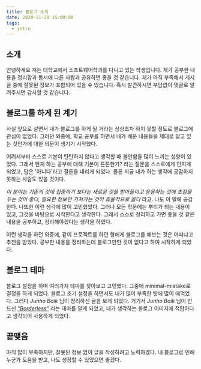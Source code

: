 ```yaml
---
title: 블로그 소개
date: 2020-11-20 15:00:00
tags:
  - intro
---
```


## 소개

안녕하세요 저는 대학교에서 소프트웨어학과를 다니고 있는 학생입니다.
제가 공부한 내용을 정리함과 동시에 다른 사람과 공유하면 좋을 것 같습니다.
제가 아직 부족해서 게시글 중에 잘못된 정보가 포함되어 있을 수 있습니다.
혹시 발견하시면 부담없이 댓글로 알려주시면 감사할 것 같습니다.

## 블로그를 하게 된 계기

사실 앞으로 살면서 내가 블로그를 하게 될 거라는 상상조차 하지 못할 정도로 블로그에 관심이 없었다.
그러던 와중에, 학교 공부를 하면서 내가 배운 내용들을 제대로 알고 있는 것인가에 대한 의문이 생기기 시작했다.

어려서부터 스스로 기본이 탄탄하지 않다고 생각할 때 불안함을 많이 느끼는 성향이 있었다.
그래서 현재 하는 공부에 대해 기본이 튼튼한가? 라는 질문을 스스로에게 던지게 되었고, 답은 '아니다'라고 결론을 내리게 되었다.
물론 지금 내가 하는 생각에 공감하지 못하는 사람도 있을 것이다.

_이 분야는 기존의 것에 집중하기 보다는 새로운 것을 받아들이고
응용하는 것에 초점을 두는 것이 좋다, 필요한 정보만 가져가는 것이 효율적으로 옳다_ 라고.
나도 이 말에 공감한다. 나또한 이런 생각에 많이 고민했었다.
그러나 모든 학문에는 뿌리가 되는 내용이 있고, 그것을 바탕으로 시작한다고 생각한다.
그래서 스스로 정리하고 가면 좋을 것 같은 내용을 공부하고, 정리해야겠다는 생각을 하였다.

이런 생각을 하던 와중에, 같이 프로젝트를 하던 형에게 블로그를 해보는 것은 어떠냐고 추천을 받았다.
공부한 내용을 정리하는데 블로그만한 것이 없다고 하여 시작하게 되었다.



## 블로그 테마

블로그 설정을 하며 여러가지 테마를 찾아보고 고민했다. 그중에 minimal-mistake로 결정을 하게 되었다.
블로그 초기 설정을 하면서도 내가 많이 부족한 탓에 많이 애먹었다. 그러다 _Junho Baik_ 님이 정리하신 글을 보게 되었다.
거기서 _Junho Baik_ 님이 만드신 *["Borderless"](https://github.com/junhobaik/junhobaik.github.io 'Borderless Github Homepage')* 라는 테마를 알게 되었고, 내가 생각하는 블로그 이미지에 적합하다고 생각되어 사용하게 되었다.


   
   
## 끝맺음

아직 많이 부족하지만, 잘못된 정보 없이 글을 작성하려고 노력하겠다. 내 블로그로 인해 누군가 도움을 받고, 나도 성장할 수 있었으면 좋겠다.
